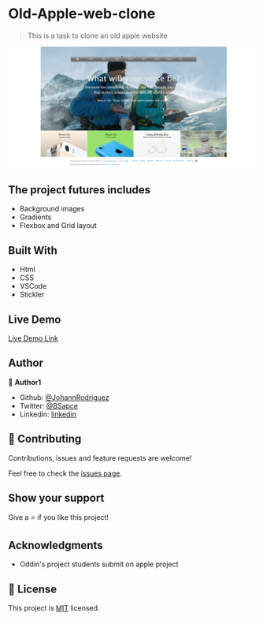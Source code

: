 # Old-Apple-web-clone

> This is a task to clone an old apple website

![screenshot](./app_screenshot.png)

## The project futures includes

- Background images
- Gradients
- Flexbox and Grid layout

## Built With

- Html
- CSS
- VSCode
- Stickler

## Live Demo

[Live Demo Link](https://johannrodriguez.github.io/Old-Apple-web-clone/.)

## Author

👤 **Author1**

- Github: [@JohannRodriguez](https://github.com/JohannRodriguez)
- Twitter: [@BSapce](https://twitter.com/BSapce)
- Linkedin: [linkedin](https://www.linkedin.com/in/johann-alonso-rodr%C3%ADguez-v%C3%A1zquez-25b07719a/)

## 🤝 Contributing

Contributions, issues and feature requests are welcome!

Feel free to check the [issues page](issues/).

## Show your support

Give a ⭐️ if you like this project!

## Acknowledgments

- Oddin's project students submit on apple project

## 📝 License

This project is [MIT](lic.url) licensed.